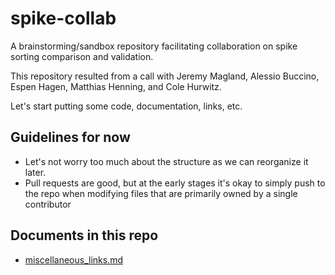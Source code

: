 # spike-collab

A brainstorming/sandbox repository facilitating collaboration on spike sorting comparison and validation.

This repository resulted from a call with Jeremy Magland, Alessio Buccino, Espen Hagen, Matthias Henning, and Cole Hurwitz.

Let's start putting some code, documentation, links, etc.

## Guidelines for now

* Let's not worry too much about the structure as we can reorganize it later.
* Pull requests are good, but at the early stages it's okay to simply push to the repo when modifying files that are primarily owned by a single contributor

## Documents in this repo

* [miscellaneous_links.md](docs/miscellaneous_links.md)

